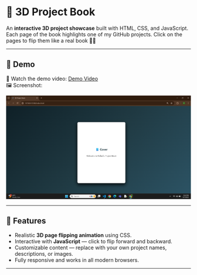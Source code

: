 # 📘 3D Project Book

An **interactive 3D project showcase** built with HTML, CSS, and JavaScript.
Each page of the book highlights one of my GitHub projects.
Click on the pages to flip them like a real book 📖✨  

---

## 🚀 Demo
🎥 Watch the demo video: [Demo Video](demo.mp4)  
🖼️ Screenshot:  

![Output](output.png)  

---

## 🌟 Features
- Realistic **3D page flipping animation** using CSS.
- Interactive with **JavaScript** — click to flip forward and backward.
- Customizable content — replace with your own project names, descriptions, or images.
- Fully responsive and works in all modern browsers.

---


